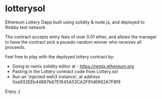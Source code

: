 # lotterysol

Ethereum Lottery Dapp built using solidity &amp; node.js, and deployed to Rinkby test network.

The contract accepts entry fees of over 0.01 ether, and allows the manager to have the contract pick a psuedo-random winner who receives all proceeds.

Feel free to play with the deployed lottery contract by:
- Going to remix solidity editor at - https://remix.ethereum.org
- Pasting in the Lottery contract code from Lottery.sol
- Run an 'injected web3 instance', at address 0xa932EEb44887b67E1645A53CA2F91d6662A7F8f9

Enjoy ;)
